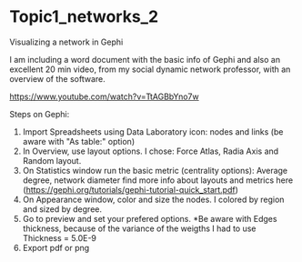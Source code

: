 # Topic1_networks_2
Visualizing a network in Gephi

I am including a word document with the basic info of Gephi and also an excellent 20 min video, from my social dynamic network professor, with an overview of the software. 

https://www.youtube.com/watch?v=TtAGBbYno7w

Steps on Gephi:
1. Import Spreadsheets using Data Laboratory icon: nodes and links (be aware with "As table:" option)
2. In Overview, use layout options. I chose: Force Atlas, Radia Axis and Random layout.
3. On Statistics window run the basic metric (centrality options): Average degree, network diameter find more info about layouts and metrics here (https://gephi.org/tutorials/gephi-tutorial-quick_start.pdf) 
4. On Appearance window, color and size the nodes. I colored by region and sized by degree.
5. Go to preview and set your prefered options. 
*Be aware with Edges thickness, because of the variance of the weigths I had to use Thickness = 5.0E-9
6. Export pdf or png 
